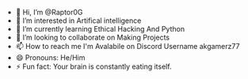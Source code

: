 - 👋 Hi, I’m @Raptor0G
- 👀 I’m interested in Artifical intelligence
- 🌱 I’m currently learning Ethical Hacking And Python
- 💞️ I’m looking to collaborate on Making Projects 
- 📫 How to reach me I'm Avalabile on Discord Username akgamerz77
- 😄 Pronouns: He/Him
- ⚡ Fun fact: Your brain is constantly eating itself.

<!---
Raptor0G/Raptor0G is a ✨ special ✨ repository because its `README.md` (this file) appears on your GitHub profile.
You can click the Preview link to take a look at your changes.
--->
